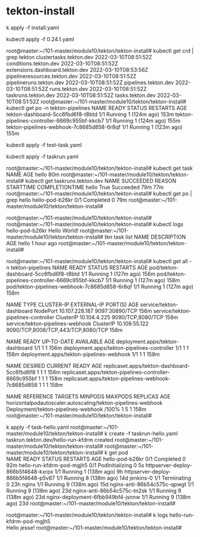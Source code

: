 # tekton-install


k apply -f install.yaml

kubectl apply -f  0.24.1.yaml

root@master:~/101-master/module10/tekton/tekton-install#  kubectl get crd | grep tekton
clustertasks.tekton.dev                               2022-03-10T08:51:52Z
conditions.tekton.dev                                 2022-03-10T08:51:52Z
extensions.dashboard.tekton.dev                       2022-03-10T08:53:56Z
pipelineresources.tekton.dev                          2022-03-10T08:51:52Z
pipelineruns.tekton.dev                               2022-03-10T08:51:52Z
pipelines.tekton.dev                                  2022-03-10T08:51:52Z
runs.tekton.dev                                       2022-03-10T08:51:52Z
taskruns.tekton.dev                                   2022-03-10T08:51:52Z
tasks.tekton.dev                                      2022-03-10T08:51:52Z
root@master:~/101-master/module10/tekton/tekton-install# kubectl get po -n tekton-pipelines 
NAME                                           READY   STATUS    RESTARTS       AGE
tekton-dashboard-5cc6fbd6f8-t8btd              1/1     Running   1 (124m ago)   153m
tekton-pipelines-controller-6669c955bf-kkcb7   1/1     Running   1 (124m ago)   155m
tekton-pipelines-webhook-7c8685d858-6r8qf      1/1     Running   1 (123m ago)   155m


kubectl apply -f test-task.yaml 

kubectl apply -f taskrun.yaml 

root@master:~/101-master/module10/tekton/tekton-install# kubectl get task
NAME    AGE
hello   80m
root@master:~/101-master/module10/tekton/tekton-install# kubectl get taskruns.tekton.dev 
NAME    SUCCEEDED   REASON      STARTTIME   COMPLETIONTIME
hello   True        Succeeded   79m         77m
root@master:~/101-master/module10/tekton/tekton-install# kubectl get po | grep hello
hello-pod-b26kr                      0/1     Completed     0              79m
root@master:~/101-master/module10/tekton/tekton-install# 


root@master:~/101-master/module10/tekton/tekton-install# 
root@master:~/101-master/module10/tekton/tekton-install# kubectl logs  hello-pod-b26kr
Hello World!
root@master:~/101-master/module10/tekton/tekton-install# tkn task list
NAME    DESCRIPTION   AGE
hello                 1 hour ago
root@master:~/101-master/module10/tekton/tekton-install# 



root@master:~/101-master/module10/tekton/tekton-install# kubectl get  all  -n  tekton-pipelines 
NAME                                               READY   STATUS    RESTARTS       AGE
pod/tekton-dashboard-5cc6fbd6f8-t8btd              1/1     Running   1 (127m ago)   156m
pod/tekton-pipelines-controller-6669c955bf-kkcb7   1/1     Running   1 (127m ago)   158m
pod/tekton-pipelines-webhook-7c8685d858-6r8qf      1/1     Running   1 (127m ago)   158m

NAME                                  TYPE        CLUSTER-IP       EXTERNAL-IP   PORT(S)                              AGE
service/tekton-dashboard              NodePort    10.107.228.187   <none>        9097:30890/TCP                       156m
service/tekton-pipelines-controller   ClusterIP   10.104.4.225     <none>        9090/TCP,8080/TCP                    158m
service/tekton-pipelines-webhook      ClusterIP   10.109.55.122    <none>        9090/TCP,8008/TCP,443/TCP,8080/TCP   158m

NAME                                          READY   UP-TO-DATE   AVAILABLE   AGE
deployment.apps/tekton-dashboard              1/1     1            1           156m
deployment.apps/tekton-pipelines-controller   1/1     1            1           158m
deployment.apps/tekton-pipelines-webhook      1/1     1            1           158m

NAME                                                     DESIRED   CURRENT   READY   AGE
replicaset.apps/tekton-dashboard-5cc6fbd6f8              1         1         1       156m
replicaset.apps/tekton-pipelines-controller-6669c955bf   1         1         1       158m
replicaset.apps/tekton-pipelines-webhook-7c8685d858      1         1         1       158m

NAME                                                           REFERENCE                             TARGETS          MINPODS   MAXPODS   REPLICAS   AGE
horizontalpodautoscaler.autoscaling/tekton-pipelines-webhook   Deployment/tekton-pipelines-webhook   <unknown>/100%   1         5         1          158m
root@master:~/101-master/module10/tekton/tekton-install# 


k apply  -f  task-hello.yaml
root@master:~/101-master/module10/tekton/tekton-install# k create  -f taskrun-hello.yaml 
taskrun.tekton.dev/hello-run-kfdrm created
root@master:~/101-master/module10/tekton/tekton-install# 
root@master:~/101-master/module10/tekton/tekton-install# k get  pod  
NAME                                 READY   STATUS            RESTARTS       AGE
hello-pod-b26kr                      0/1     Completed         0              92m
hello-run-kfdrm-pod-mgjh5            0/1     PodInitializing   0              5s
httpserver-deploy-866b5f4648-kxrpx   1/1     Running           1 (138m ago)   9h
httpserver-deploy-866b5f4648-p5v87   1/1     Running           8 (138m ago)   14d
jenkins-0                            1/1     Terminating       0              23h
nginx                                1/1     Running           9 (138m ago)   15d
nginx-anti-86b54c575c-qpwgt          1/1     Running           9 (138m ago)   23d
nginx-anti-86b54c575c-tn2sk          1/1     Running           9 (138m ago)   23d
nginx-deployment-6fbb949bf4-jsnnw    1/1     Running           9 (138m ago)   23d
root@master:~/101-master/module10/tekton/tekton-install# 

root@master:~/101-master/module10/tekton/tekton-install# k logs  hello-run-kfdrm-pod-mgjh5  
Hello jesse!
root@master:~/101-master/module10/tekton/tekton-install# 

